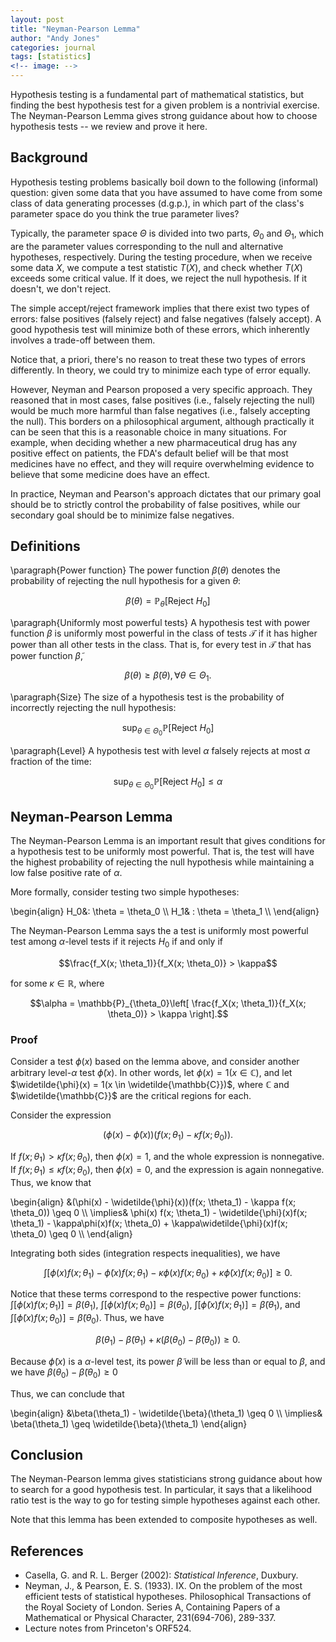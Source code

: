 ```yaml
---
layout: post
title: "Neyman-Pearson Lemma"
author: "Andy Jones"
categories: journal
tags: [statistics]
<!-- image: -->
---
```



Hypothesis testing is a fundamental part of mathematical statistics, but finding the best hypothesis test for a given problem is a nontrivial exercise. The Neyman-Pearson Lemma gives strong guidance about how to choose hypothesis tests -- we review and prove it here.

## Background

Hypothesis testing problems basically boil down to the following (informal) question: given some data that you have assumed to have come from some class of data generating processes (d.g.p.), in which part of the class's parameter space do you think the true parameter lives?

Typically, the parameter space $\Theta$ is divided into two parts, $\Theta_0$ and $\Theta_1$, which are the parameter values corresponding to the null and alternative hypotheses, respectively. During the testing procedure, when we receive some data $X$, we compute a test statistic $T(X)$, and check whether $T(X)$ exceeds some critical value. If it does, we reject the null hypothesis. If it doesn't, we don't reject. 

The simple accept/reject framework implies that there exist two types of errors: false positives (falsely reject) and false negatives (falsely accept). A good hypothesis test will minimize both of these errors, which inherently involves a trade-off between them. 

Notice that, a priori, there's no reason to treat these two types of errors differently. In theory, we could try to minimize each type of error equally. 

However, Neyman and Pearson proposed a very specific approach. They reasoned that in most cases, false positives (i.e., falsely rejecting the null) would be much more harmful than false negatives (i.e., falsely accepting the null). This borders on a philosophical argument, although practically it can be seen that this is a reasonable choice in many situations. For example, when deciding whether a new pharmaceutical drug has any positive effect on patients, the FDA's default belief will be that most medicines have no effect, and they will require overwhelming evidence to believe that some medicine does have an effect.

In practice, Neyman and Pearson's approach dictates that our primary goal should be to strictly control the probability of false positives, while our secondary goal should be to minimize false negatives.

## Definitions

\paragraph{Power function} The power function $\beta(\theta)$ denotes the probability of rejecting the null hypothesis for a given $\theta$:

$$\beta(\theta) = \mathbb{P}_\theta\left[ \text{Reject }H_0 \right]$$

\paragraph{Uniformly most powerful tests} A hypothesis test with power function $\beta$ is uniformly most powerful in the class of tests $\mathcal{T}$ if it has higher power than all other tests in the class. That is, for every test in $\mathcal{T}$ that has power function $\widetilde{\beta}$,

$$\beta(\theta) \geq \widetilde{\beta}(\theta), \forall \theta \in \Theta_1.$$

\paragraph{Size} The size of a hypothesis test is the probability of incorrectly rejecting the null hypothesis:

$$\sup_{\theta \in \Theta_0}\mathbb{P}\left[ \text{Reject }H_0 \right]$$

\paragraph{Level} A hypothesis test with level $\alpha$ falsely rejects at most $\alpha$ fraction of the time:

$$\sup_{\theta \in \Theta_0}\mathbb{P}\left[ \text{Reject }H_0 \right] \leq \alpha$$

## Neyman-Pearson Lemma

The Neyman-Pearson Lemma is an important result that gives conditions for a hypothesis test to be uniformly most powerful. That is, the test will have the highest probability of rejecting the null hypothesis while maintaining a low false positive rate of $\alpha$.

More formally, consider testing two simple hypotheses:

\begin{align} H_0&: \theta = \theta_0 \\\ H_1& : \theta = \theta_1 \\\ \end{align}

The Neyman-Pearson Lemma says the a test is uniformly most powerful test among $\alpha$-level tests if it rejects $H_0$ if and only if 

$$\frac{f_X(x; \theta_1)}{f_X(x; \theta_0)} > \kappa$$

for some $\kappa \in \mathbb{R}$, where 

$$\alpha = \mathbb{P}_{\theta_0}\left[ \frac{f_X(x; \theta_1)}{f_X(x; \theta_0)} > \kappa \right].$$

### Proof

Consider a test $\phi(x)$ based on the lemma above, and consider another arbitrary level-$\alpha$ test $\widetilde{\phi}(x)$. In other words, let $\phi(x) = 1(x \in \mathbb{C})$, and let $\widetilde{\phi}(x) = 1(x \in \widetilde{\mathbb{C}})$, where $\mathbb{C}$ and $\widetilde{\mathbb{C}}$ are the critical regions for each.

Consider the expression 

$$(\phi(x) - \widetilde{\phi}(x))(f(x; \theta_1) - \kappa f(x; \theta_0)).$$

If $f(x; \theta_1) > \kappa f(x; \theta_0)$, then $\phi(x) = 1$, and the whole expression is nonnegative. If $f(x; \theta_1) \leq \kappa f(x; \theta_0)$, then $\phi(x) = 0$, and the expression is again nonnegative. Thus, we know that

\begin{align} &(\phi(x) - \widetilde{\phi}(x))(f(x; \theta_1) - \kappa f(x; \theta_0)) \geq 0 \\\ \implies& \phi(x) f(x; \theta_1) - \widetilde{\phi}(x)f(x; \theta_1) - \kappa\phi(x)f(x; \theta_0) + \kappa\widetilde{\phi}(x)f(x; \theta_0) \geq 0 \\\ \end{align}

Integrating both sides (integration respects inequalities), we have

$$\int\left[\phi(x) f(x; \theta_1) - \widetilde{\phi}(x)f(x; \theta_1) - \kappa\phi(x)f(x; \theta_0) + \kappa\widetilde{\phi}(x)f(x; \theta_0)\right] \geq 0.$$

Notice that these terms correspond to the respective power functions: $\int\left[\phi(x) f(x; \theta_1)\right] = \beta(\theta_1)$, $\int\left[\phi(x) f(x; \theta_0)\right] = \beta(\theta_0)$, $\int\left[\widetilde{\phi}(x) f(x; \theta_1)\right] = \widetilde{\beta}(\theta_1)$, and $\int\left[\widetilde{\phi}(x) f(x; \theta_0)\right] = \widetilde{\beta}(\theta_0)$. Thus, we have

$$\beta(\theta_1) - \widetilde{\beta}(\theta_1) + \kappa(\beta(\theta_0) - \widetilde{\beta}(\theta_0)) \geq 0.$$

Because $\widetilde{\phi}(x)$ is a $\alpha$-level test, its power $\widetilde{\beta}$ will be less than or equal to $\beta$, and we have $\beta(\theta_0) - \widetilde{\beta}(\theta_0) \geq 0$

Thus, we can conclude that 

\begin{align} &\beta(\theta_1) - \widetilde{\beta}(\theta_1) \geq 0 \\\ \implies& \beta(\theta_1) \geq \widetilde{\beta}(\theta_1) \end{align}

## Conclusion

The Neyman-Pearson lemma gives statisticians strong guidance about how to search for a good hypothesis test. In particular, it says that a likelihood ratio test is the way to go for testing simple hypotheses against each other.

Note that this lemma has been extended to composite hypotheses as well.


## References

- Casella, G. and R. L. Berger (2002): *Statistical Inference*, Duxbury.
- Neyman, J., & Pearson, E. S. (1933). IX. On the problem of the most efficient tests of statistical hypotheses. Philosophical Transactions of the Royal Society of London. Series A, Containing Papers of a Mathematical or Physical Character, 231(694-706), 289-337.
- Lecture notes from Princeton's ORF524.


